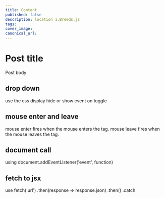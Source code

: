 ```yaml
---
title: Content
published: false
description: location 1.Breeds.js
tags: 
cover_image:
canonical_url:
---
```


# Post title

Post body
## drop down
use the css display hide or show event on toggle
## mouse enter and leave
mouse enter fires when the mouse enters the tag.
mouse leave fires when the mouse leaves the tag.
## document call
using document.addEventListener('event',  function)
## fetch to jsx
use fetch('url') .then(response => response.json) .then() .catch
